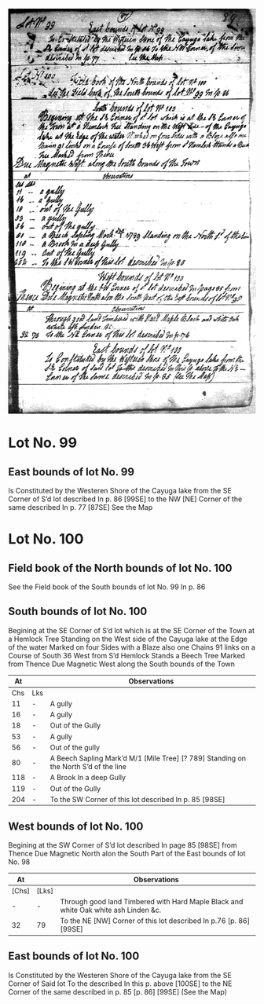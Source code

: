 ![page 87](../image/fieldbook/ovid-page-87.jpg)

# Lot No. 99

## East bounds of lot No. 99
Is Constituted by the Westeren Shore of the Cayuga lake from the SE Corner of S’d lot described In p. 86 [99SE] to the NW [NE] Corner of the same described In p. 77 [87SE] See the Map

# Lot No. 100

## Field book of the North bounds of lot No. 100
See the Field book of the South bounds of lot No. 99 In p. 86

## South bounds of lot No. 100
Begining at the SE Corner of S’d lot which is at the SE Corner of the Town at a Hemlock Tree Standing on the West side of the Cayuga lake at the Edge of the water Marked on four Sides with a Blaze also one Chains 91 links on a Course of South 36 West from S’d Hemlock Stands a Beech Tree Marked from Thence Due Magnetic West along the South bounds of the Town

| At |    | Observations |
| -- | -- | ------------ |
| Chs | Lks | |
11 | - | A gully
16 | - | A gully
18 | - | Out of the Gully
53 | - | A gully
56 | - | Out of the gully
80 | - | A Beech Sapling Mark’d M/1 [Mile Tree] [? 789] Standing on the North S’d of the line
118 | - | A Brook In a deep Gully
119 | - | Out of the Gully
204 | - | To the SW Corner of this lot described In p. 85 [98SE]

## West bounds of lot No. 100
Begining at the SW Corner of S’d lot described In page 85 [98SE] from Thence Due Magnetic North alon the South Part of the East bounds of lot No. 98

| At |    | Observations |
| -- | -- | ------------ |
| [Chs] | [Lks] | |
| - | - | Through good land Timbered with Hard Maple Black and white Oak white ash Linden &c. |
32 | 79 | To the NE [NW] Corner of this lot described In p.76 [p. 86] [99SE]

## East bounds of lot No. 100
Is Constituted by the Westeren Shore of the Cayuga lake from the SE Corner of Said lot To the described In this p. above [100SE] to the NE Corner of the same described in p. 85 [p. 86] [99SE] (See the Map)
